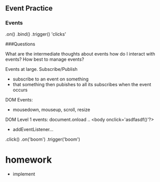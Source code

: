 ## Event Practice

### Events

.on()
.bind()
.trigger()
'clicks'

###Questions

What are the intermediate thoughts about events
how do I interact with events?
How best to manage events?

Events at large. Subscribe/Publish
- subscribe to an event on something
- that something then pubishes to all its subscribes when the event occurs

DOM Events:
- mousedown, mouseup, scroll, resize

DOM Level 1 events:
document.onload .. <body onclick='asdfasdf()'?>
- addEventListener... 

.click()
.on('boom')
.trigger('boom')

# homework
- implement 
